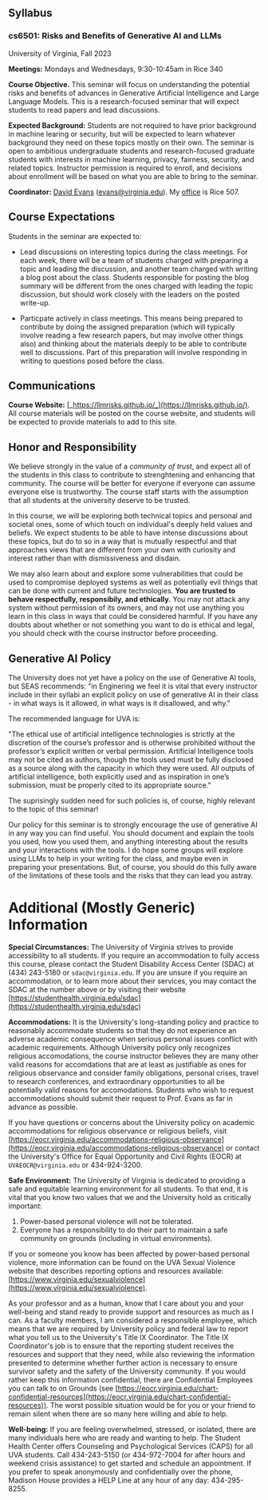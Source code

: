 ## Syllabus

### **cs6501: Risks and Benefits of Generative AI and LLMs**
University of Virginia, Fall 2023

**Meetings:** Mondays and Wednesdays, 9:30-10:45am in Rice 340
 
**Course Objective.** This seminar will focus on understanding the
  potential risks and benefits of advances in Generative Artificial
  Intelligence and Large Language Models. This is a research-focused
  seminar that will expect students to read papers and lead
  discussions.

**Expected Background:** Students are not required to have prior
background in machine learing or security, but will be expected to
learn whatever background they need on these topics mostly on their
own. The seminar is open to ambitious undergraduate students and
research-focused graduate students with interests in machine learning,
privacy, fairness, security, and related topics. Instructor permission
is required to enroll, and decisions about enrollment will be based on
what you are able to bring to the seminar.

**Coordinator:** [David Evans](http://www.cs.virginia.edu/evans)
  (evans@virginia.edu). My
  [office](http://www.cs.virginia.edu/evans/office) is Rice 507.

## Course Expectations

Students in the seminar are expected to:

- Lead discussions on interesting topics during the class meetings.
  For each week, there will be a team of students charged with
  preparing a topic and leading the discussion, and another team
  charged with writing a blog post about the class. Students
  responsible for posting the blog summary will be different from the
  ones charged with leading the topic discussion, but should work
  closely with the leaders on the posted write-up. 

- Particpate actively in class meetings.  This means being prepared to
  contribute by doing the assigned preparation (which will typically
  involve reading a few research papers, but may involve other things
  also) and thinking about the materials deeply to be able to
  contribute well to discussions. Part of this preparation will
  involve responding in writing to questions posed before the class.

## Communications

**Course Website:**
  [_https://llmrisks.github.io/_](https://llmrisks.github.io/).  All
  course materials will be posted on the course website, and students
  will be expected to provide materials to add to this site. 

## Honor and Responsibility

We believe strongly in the value of a _community of trust_, and expect
all of the students in this class to contribute to strenghtening and
enhancing that community.  The course will be better for everyone if
everyone can assume everyone else is trustworthy. The course staff
starts with the assumption that all students at the university deserve
to be trusted.

In this course, we will be exploring both technical topics and
personal and societal ones, some of which touch on individual's deeply
held values and beliefs. We expect students to be able to have intense
discussions about these topics, but do to so in a way that is mutually
respectful and that approaches views that are different from your own
with curiosity and interest rather than with dismissiveness and
disdain.

We may also learn about and explore some vulnerabilities that could be
used to compromise deployed systems as well as potentially evil things
that can be done with current and future technologies.  **You are
trusted to behave respectfully, responsibily, and ethically.** You may
not attack any system without permission of its owners, and may not
use anything you learn in this class in ways that could be considered
harmful.  If you have any doubts about whether or not something you
want to do is ethical and legal, you should check with the course
instructor before proceeding.


## Generative AI Policy

The University does not yet have a policy on the use of Generative AI
tools, but SEAS recommends: "in Enginering we feel it is vital that
every instructor include in their syllabi an explicit policy on use of
generative AI in their class - in what ways is it allowed, in what
ways is it disallowed, and why."

The recommended language for UVA is:

"The ethical use of artificial intelligence technologies is strictly
at the discretion of the course’s professor and is otherwise
prohibited without the professor’s explicit written or verbal
permission. Artificial Intelligence tools may not be cited as authors,
though the tools used must be fully disclosed as a source along with
the capacity in which they were used. All outputs of artificial
intelligence, both explicitly used and as inspiration in one’s
submission, must be properly cited to its appropriate source."

The suprisingly sudden need for such policies is, of course, highly
relevant to the topic of this seminar!

Our policy for this seminar is to strongly encourage the use of
generative AI in any way you can find useful. You should document and
explain the tools you used, how you used them, and anything
interesting about the results and your interactions with the tools. I
do hope some groups will explore using LLMs to help in your writing
for the class, and maybe even in preparing your presentations. But, of
course, you should do this fully aware of the limitations of these
tools and the risks that they can lead you astray.

# Additional (Mostly Generic) Information

**Special Circumstances:** The University of Virginia strives to
  provide accessibility to all students. If you require an
  accommodation to fully access this course, please contact the
  Student Disability Access Center (SDAC) at (434) 243-5180 or
  `sdac@virginia.edu`. If you are unsure if you require an
  accommodation, or to learn more about their services, you may
  contact the SDAC at the number above or by visiting their website
  [https://studenthealth.virginia.edu/sdac](https://studenthealth.virginia.edu/sdac)

**Accommodations:** It is the University's long-standing policy and
  practice to reasonably accommodate students so that they do not
  experience an adverse academic consequence when serious personal
  issues conflict with academic requirements. Although University
  policy only recognizes religious accomodations, the course
  instructor believes they are many other valid reasons for
  accomdations that are at least as justifiable as ones for religious
  observance and consider family obligations, personal crises, travel
  to research conferences, and extraordinary opportunities to all be
  potentially valid reasons for accomodations.  Students who wish to
  request accommodations should submit their request to Prof. Evans as
  far in advance as possible.

If you have questions or concerns about the University policy on
  academic accommodations for religious observance or religious
  beliefs, visit
  [https://eocr.virginia.edu/accommodations-religious-observance](https://eocr.virginia.edu/accommodations-religious-observance)
  or contact the University's Office for Equal Opportunity and Civil
  Rights (EOCR) at `UVAEOCR@virginia.edu` or 434-924-3200.

**Safe Environment:** The University of Virginia is dedicated to
  providing a safe and equitable learning environment for all
  students. To that end, it is vital that you know two values that we
  and the University hold as critically important:
 
  1. Power-based personal violence will not be tolerated. 
  2. Everyone has a responsibility to do their part to maintain a safe community on grounds (including in virtual environments).

If you or someone you know has been affected by power-based personal
violence, more information can be found on the UVA Sexual Violence
website that describes reporting options and resources available:
[https://www.virginia.edu/sexualviolence](https://www.virginia.edu/sexualviolence).
   
As your professor and as a human, know that I care about you and your
well-being and stand ready to provide support and resources as much as
I can. As a faculty members, I am considered a responsible employee,
which means that we are required by University policy and federal law
to report what you tell us to the University's Title IX
Coordinator. The Title IX Coordinator's job is to ensure that the
reporting student receives the resources and support that they need,
while also reviewing the information presented to determine whether
further action is necessary to ensure survivor safety and the safety
of the University community. If you would rather keep this information
confidential, there are Confidential Employees you can talk to on
Grounds (see
[https://eocr.virginia.edu/chart-confidential-resources](https://eocr.virginia.edu/chart-confidential-resources)). The
worst possible situation would be for you or your friend to remain
silent when there are so many here willing and able to help.

**Well-being:** If you are feeling overwhelmed, stressed, or isolated,
there are many individuals here who are ready and wanting to help. The
Student Health Center offers Counseling and Psychological Services
(CAPS) for all UVA students. Call 434-243-5150 (or 434-972-7004 for
after hours and weekend crisis assistance) to get started and schedule
an appointment. If you prefer to speak anonymously and confidentially
over the phone, Madison House provides a HELP Line at any hour of any
day: 434-295-8255.







